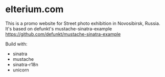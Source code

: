 elterium.com
==========================

This is a promo website for Street photo exhibition in Novosibirsk, Russia.
It's based on defunkt's mustache-sinatra-example https://github.com/defunkt/mustache-sinatra-example

Build with:
- sinatra
- mustache
- sinatra-r18n
- unicorn
